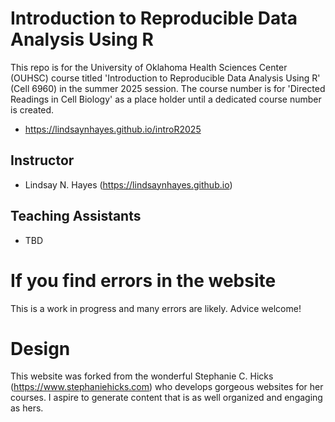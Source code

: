# Introduction to Reproducible Data Analysis Using R 

This repo is for the University of Oklahoma Health Sciences Center (OUHSC) course titled 'Introduction to Reproducible Data Analysis Using R' (Cell 6960) in the summer 2025 session. The course number is for 'Directed Readings in Cell Biology' as a place holder until a dedicated course number is created.

- <https://lindsaynhayes.github.io/introR2025>

## Instructor

-   Lindsay N. Hayes (<https://lindsaynhayes.github.io>)

## Teaching Assistants

-   TBD

# If you find errors in the website

This is a work in progress and many errors are likely. Advice welcome!

# Design

This website was forked from the wonderful Stephanie C. Hicks (<https://www.stephaniehicks.com>) who develops gorgeous websites for her courses. I aspire to generate content that is as well organized and engaging as hers.
